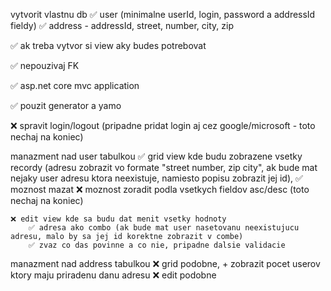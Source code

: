 vytvorit vlastnu db 
✅ user (minimalne userId, login, password a addressId fieldy)
✅ address - addressId, street, number, city, zip 

✅ ak treba vytvor si view aky budes potrebovat

✅ nepouzivaj FK

✅ asp.net core mvc application

✅ pouzit generator a yamo

❌ spravit login/logout (pripadne pridat login aj cez google/microsoft - toto nechaj na koniec)

manazment nad user tabulkou 
        ✅ grid view kde budu zobrazene vsetky recordy (adresu zobrazit vo formate "street number, zip city", ak bude mat nejaky user adresu ktora neexistuje, namiesto popisu zobrazit jej id), 
        ✅ moznost mazat
        ❌ moznost zoradit podla vsetkych fieldov asc/desc (toto nechaj na koniec)
 
	❌ edit view kde sa budu dat menit vsetky hodnoty
        ✅ adresa ako combo (ak bude mat user nasetovanu neexistujucu adresu, malo by sa jej id korektne zobrazit v combe)
        ✅ zvaz co das povinne a co nie, pripadne dalsie validacie

manazment nad address tabulkou
	❌ grid podobne, + zobrazit pocet userov ktory maju priradenu danu adresu
	❌ edit podobne
    
